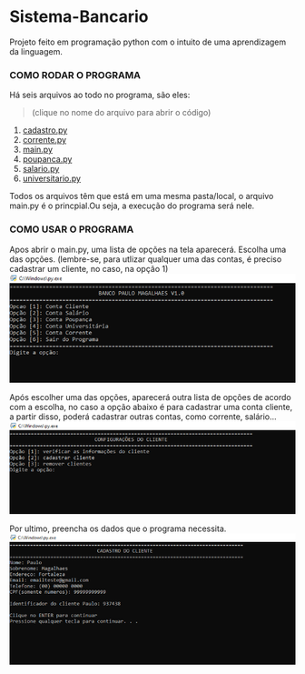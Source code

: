 # Sistema-Bancario

Projeto feito em programação python com o intuito de uma aprendizagem da linguagem.

### COMO RODAR O PROGRAMA

Há seis arquivos ao todo no programa, são eles:
<blockquote>(clique no nome do arquivo para abrir o código)</blockquote>

1. <a href="https://github.com/pvictor1206/Sistema-Bancario/blob/main/cadastro.py">cadastro.py</a>
2. <a href="https://github.com/pvictor1206/Sistema-Bancario/blob/main/corrente.py">corrente.py</a>
3. <a href="https://github.com/pvictor1206/Sistema-Bancario/blob/main/main.py">main.py</a>
4. <a href="https://github.com/pvictor1206/Sistema-Bancario/blob/main/poupanca.py">poupanca.py</a>
5. <a href="https://github.com/pvictor1206/Sistema-Bancario/blob/main/salario.py">salario.py</a>
6. <a href="https://github.com/pvictor1206/Sistema-Bancario/blob/main/universitario.py">universitario.py</a>

Todos os arquivos têm que está em uma mesma pasta/local, o arquivo main.py é o princpial.Ou seja, a execução do programa será nele. 


### COMO USAR O PROGRAMA
Apos abrir o main.py, uma lista de opções na tela aparecerá. Escolha uma das opções. (lembre-se, para utlizar qualquer uma das contas, é preciso cadastrar um cliente, no caso, na opção 1)
<img src="https://github.com/pvictor1206/Sistema-Bancario/blob/main/img01.png">

Após escolher uma das opções, aparecerá outra lista de opções de acordo com a escolha, no caso a opção abaixo é para cadastrar uma conta cliente, a partir disso, poderá cadastrar outras contas, como corrente, salário...
<img src="https://github.com/pvictor1206/Sistema-Bancario/blob/main/img02.png">

Por ultimo, preencha os dados que o programa necessita.
<img src="https://github.com/pvictor1206/Sistema-Bancario/blob/main/img03.png">



